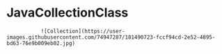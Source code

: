 # JavaCollectionClass

               ![Collection](https://user-images.githubusercontent.com/74947287/181490723-fccf94cd-2e52-4895-bd63-76e9b009eb02.jpg)               

